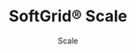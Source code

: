 ---
title: "SoftGrid® Scale"
image_primary: "img/Arktura-Softgrid-Scale-Ceiling-Feature-Image-v2-1600x1600.png"
image_secondary: "img/Arktura-SoftGrid-Scale-Office-Reception-Area1-wide-scaled.jpg"
description: "Scale%u2019s%20acoustic%20ceiling%20modules%20create%20a%20zig-zag%20pattern%20that%20creates%20a%20wave%20due%20to%20it%u2019s%20sloped%20width.%20Scale%u2019s%20baffles%20connect%20together%20seamlessly%20and%20provide%20targeted%20acoustic%20support%20due%20to%20the%20Soft%20Sound%AE%20material.%20The%20baffles%20can%20either%20create%20a%20continuous%2C%20uninterrupted%20field%20or%20be%20trimmed%20to%20smaller%20squares%2C%20depending%20on%20your%20design%u2019s%20needs.%20And%20now%2C%A0for%20larger%20jobs%2C%A0with%20the%20addition%20of%A0SoftGrid%AE%20Max%20options%2C%A0you%20can%20do%20it%20all%20while%A0maximizing%20value%A0and%A0minimizing%20the%20impact%20on%20the%20environment."
designer: "Arktura"
subtitle: "Scale"
href: "https://arktura.com/product/softgrid-scale/"
tags: 
  - "arktura"
  - "Acoustic"
  - "Ceiling Baffles"
  - "ceiling-clouds"
category: "ceiling-clouds"
manufacturer: "Arktura"
slug: "/manufacturers/arktura/ceiling-clouds/arktura-soft-grid-scale"
---